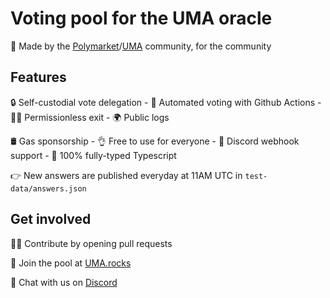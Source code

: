 # Voting pool for the UMA oracle

🤝 Made by the [Polymarket](https://polymarket.com/)/[UMA](https://uma.xyz/) community, for the community

## Features
🔒 Self-custodial vote delegation - 🤖 Automated voting with Github Actions - 💁‍♂️ Permissionless exit - 🌍 Public logs

🛢️ Gas sponsorship - 👌 Free to use for everyone - 👾 Discord webhook support - 💪 100% fully-typed Typescript

👉 New answers are published everyday at 11AM UTC in `test-data/answers.json`

## Get involved
👨‍💻 Contribute by opening pull requests

👋 Join the pool at [UMA.rocks](https://www.uma.rocks/)

👾 Chat with us on [Discord](https://discord.gg/nqxpBsv26A)
